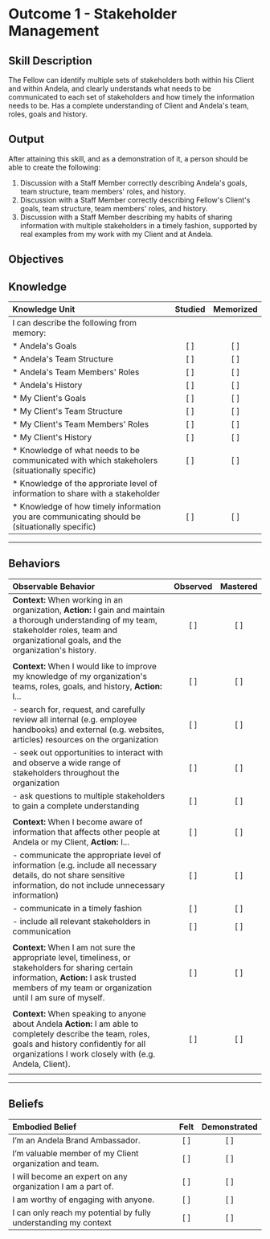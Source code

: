 # Outcome 1 - Stakeholder Management

**Skill Description**
----------
The Fellow can identify multiple sets of stakeholders both within his Client and within Andela, and clearly understands what needs to be communicated to each set of stakeholders and how timely the information needs to be.  Has a complete understanding of Client and Andela's team, roles, goals and history.


**Output**
----------
After attaining this skill, and as a demonstration of it, a person should be able to create the following:

1. Discussion with a Staff Member correctly describing Andela's goals, team structure, team members' roles, and history.
2. Discussion with a Staff Member correctly describing Fellow's Client's goals, team structure, team members' roles, and history.
3. Discussion with a Staff Member describing my habits of sharing information with multiple stakeholders in a timely fashion, supported by real examples from my work with my Client and at Andela.


**Objectives**
----------
## **Knowledge**


| Knowledge Unit   |      Studied      | Memorized |
|:-------------|:------------------:|:--------:|
| I can describe the following from memory: | | |
| * Andela's Goals | [ ] | [ ]  |
| * Andela's Team Structure     | [ ] | [ ]  |
| * Andela's Team Members' Roles       | [ ] | [ ]  |
| * Andela's History      | [ ] | [ ]  |
| * My Client's Goals      | [ ] | [ ]  |
| * My Client's Team Structure   | [ ] | [ ]  |
| * My Client's Team Members' Roles       | [ ] | [ ]  |
| * My Client's History      | [ ] | [ ]  |
| * Knowledge of what needs to be communicated with which stakeholers (situationally specific) | [ ] | [ ]  |
| * Knowledge of the approriate level of information to share with a stakeholder | 
| * Knowledge of how timely information you are communicating should be (situationally specific) | [ ] | [ ]  |



----------


## **Behaviors**

| Observable Behavior   |      Observed      | Mastered |
|:-------------|:------------------:|:--------:|
| **Context:** When working in an organization, **Action:** I gain and maintain a thorough understanding of my team, stakeholder roles, team and organizational goals, and the organization's history. | [ ] | [ ] |
| | | |
| **Context:** When I would like to improve my knowledge of my organization's teams, roles, goals, and history, **Action:** I... | [ ] | [ ] |
| - search for, request, and carefully review all internal (e.g. employee handbooks) and external (e.g. websites, articles) resources on the organization | [ ] | [ ] |
| - seek out opportunities to interact with and observe a wide range of stakeholders throughout the organization | [ ] | [ ] |
| - ask questions to multiple stakeholders to gain a complete understanding | [ ] | [ ] |
| | | |
| **Context:** When I become aware of information that affects other people at Andela or my Client, **Action:** I... | [ ] | [ ] |
| - communicate the appropriate level of information (e.g. include all necessary details, do not share sensitive information, do not include unnecessary information) | [ ] | [ ] |
| - communicate in a timely fashion | [ ] | [ ] |
| - include all relevant stakeholders in communication | [ ] | [ ] |
| | | |
| **Context:** When I am not sure the appropriate level, timeliness, or stakeholders for sharing certain information, **Action:** I ask trusted members of my team or organization until I am sure of myself. | [ ] | [ ] |
| | | |
| **Context:** When speaking to anyone about Andela **Action:** I am able to completely describe the team, roles, goals and history confidently for all organizations I work closely with (e.g. Andela, Client). |   [ ]   |   [ ]  |
| | | |

----------


## **Beliefs**


| Embodied Belief   |      Felt      | Demonstrated |
|:-------------|:------------------:|:--------:|
| I’m an Andela Brand Ambassador. | [ ] | [ ]  |
| I’m valuable member of my Client organization and team. | [ ] | [ ] |
| I will become an expert on any organization I am a part of. | [ ] | [ ] |
| I am worthy of engaging with anyone. | [ ] | [ ] |
| I can only reach my potential by fully understanding my context | [ ] | [ ] |

